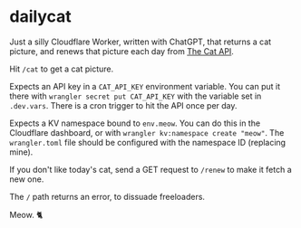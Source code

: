 # dailycat

Just a silly Cloudflare Worker, written with ChatGPT, that returns a cat
picture, and renews that picture each day from [The Cat API](https://thecatapi.com).

Hit `/cat` to get a cat picture.

Expects an API key in a `CAT_API_KEY` environment variable. You can put
it there with `wrangler secret put CAT_API_KEY` with the variable set
in `.dev.vars`. There is a cron trigger to hit the API once per day.

Expects a KV namespace bound to `env.meow`. You can do this in the
Cloudflare dashboard, or with `wrangler kv:namespace create "meow"`.
The `wrangler.toml` file should be configured with the namespace ID (replacing mine).

If you don't like today's cat, send a GET request to `/renew` to make
it fetch a new one.

The `/` path returns an error, to dissuade freeloaders.

Meow. 🐈
